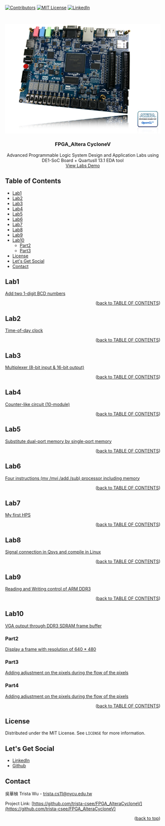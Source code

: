 <a name="readme-top"></a>
<!-- PROJECT SHIELDS -->
[![Contributors][contributors-shield]]()
[![MIT License][license-shield]][license-url]
[![LinkedIn][linkedin-shield]][linkedin-url]

<!-- PROJECT LOGO -->
<br />
<p align="center">
  <a href="https://github.com/trista-csee/FPGA_AlteraCycloneV">
    <img src="./images/DE1-SoC_top45_01.jpg" alt="Logo">
  </a>

  <h3 align="center">FPGA_Altera CycloneV</h3>

  <p align="center">
    Advanced Programmable Logic System Design and Application Labs using DE1-SoC Board + QuartusII 13.1 EDA tool
    <br />
    <a href="https://github.com/trista-csee/FPGA_AlteraCycloneV/tree/main/LabsDemo">View Labs Demo</a>
  </p>
</p>


<a name="TABLE-OF-CONTENTS"></a>
<!-- TABLE OF CONTENTS -->
## Table of Contents

* [Lab1](#lab1)
* [Lab2](#lab2)
* [Lab3](#lab3)
* [Lab4](#lab4)
* [Lab5](#lab5)
* [Lab6](#lab6)
* [Lab7](#lab7)
* [Lab8](#lab8)
* [Lab9](#lab9)
* [Lab10](#lab10)
  * [Part2](#part2)
  * [Part3](#part3)
* [License](#license)
* [Let's Get Social](#lets-get-social)
* [Contact](#contact)


<!-- Lab1 -->
## Lab1

[Add two 1-digit BCD numbers](https://github.com/trista-csee/FPGA_AlteraCycloneV/tree/main/Lab1)

<p align="right">(<a href="#TABLE-OF-CONTENTS">back to TABLE OF CONTENTS</a>)</p>


<!-- Lab2 -->
## Lab2

[Time-of-day clock](https://github.com/trista-csee/FPGA_AlteraCycloneV/tree/main/Lab2)

<p align="right">(<a href="#TABLE-OF-CONTENTS">back to TABLE OF CONTENTS</a>)</p>


<!-- Lab3 -->
## Lab3

[Multiplexer (8-bit input & 16-bit output)](https://github.com/trista-csee/FPGA_AlteraCycloneV/tree/main/Lab3)

<p align="right">(<a href="#TABLE-OF-CONTENTS">back to TABLE OF CONTENTS</a>)</p>


<!-- Lab4 -->
## Lab4

[Counter-like circuit (10-module)](https://github.com/trista-csee/FPGA_AlteraCycloneV/tree/main/Lab4)

<p align="right">(<a href="#TABLE-OF-CONTENTS">back to TABLE OF CONTENTS</a>)</p>


<!-- Lab5 -->
## Lab5

[Substitute dual-port memory by single-port memory](https://github.com/trista-csee/FPGA_AlteraCycloneV/tree/main/Lab5)

<p align="right">(<a href="#TABLE-OF-CONTENTS">back to TABLE OF CONTENTS</a>)</p>


<!-- Lab6 -->
## Lab6

[Four instructions (mv /mvi /add /sub) processor including memory](https://github.com/trista-csee/FPGA_AlteraCycloneV/tree/main/Lab6)

<p align="right">(<a href="#TABLE-OF-CONTENTS">back to TABLE OF CONTENTS</a>)</p>


<!-- Lab7 -->
## Lab7

[My first HPS](https://github.com/trista-csee/FPGA_AlteraCycloneV/tree/main/Lab7)

<p align="right">(<a href="#TABLE-OF-CONTENTS">back to TABLE OF CONTENTS</a>)</p>


<!-- Lab8 -->
## Lab8

[Signal connection in Qsys and compile in Linux](https://github.com/trista-csee/FPGA_AlteraCycloneV/tree/main/Lab8)

<p align="right">(<a href="#TABLE-OF-CONTENTS">back to TABLE OF CONTENTS</a>)</p>


<!-- Lab9 -->
## Lab9

[Reading and Writing control of ARM DDR3](https://github.com/trista-csee/FPGA_AlteraCycloneV/tree/main/Lab9)

<p align="right">(<a href="#TABLE-OF-CONTENTS">back to TABLE OF CONTENTS</a>)</p>


<!-- Lab10 -->
## Lab10

[VGA output through DDR3 SDRAM frame buffer](https://github.com/trista-csee/FPGA_AlteraCycloneV/tree/main/Lab10)

### Part2

[Display a frame with resolution of 640 * 480](https://github.com/trista-csee/FPGA_AlteraCycloneV/tree/main/Lab10/Part2)

### Part3

[Adding adjustment on the pixels during the flow of the pixels](https://github.com/trista-csee/FPGA_AlteraCycloneV/tree/main/Lab10/Part3)

### Part4

[Adding adjustment on the pixels during the flow of the pixels](https://github.com/trista-csee/FPGA_AlteraCycloneV/tree/main/Lab10/Part4)

<p align="right">(<a href="#TABLE-OF-CONTENTS">back to TABLE OF CONTENTS</a>)</p>


<!-- LICENSE -->
## License

Distributed under the MIT License. See `LICENSE` for more information.


<!-- LET'S GET SOCIAL -->
## Let's Get Social

* [LinkedIn](https://www.linkedin.com/in/%E8%8F%AF%E6%A5%A8-%E5%90%B3-363252241/)
* [Github](https://github.com/trista-csee)


<!-- CONTACT -->
## Contact

吳華楨 Trista Wu - trista.cs11@nycu.edu.tw

Project Link: [https://github.com/trista-csee/FPGA_AlteraCycloneV](https://github.com/trista-csee/FPGA_AlteraCycloneV)

<p align="right">(<a href="#readme-top">back to top</a>)</p>


<!-- MARKDOWN LINKS & IMAGES -->
[contributors-shield]: https://img.shields.io/badge/contributors-1-orange.svg?style=flat-square
[license-shield]: https://img.shields.io/badge/license-MIT-blue.svg?style=flat-square
[license-url]: https://choosealicense.com/licenses/mit
[linkedin-shield]: https://img.shields.io/badge/-LinkedIn-black.svg?style=flat-square&logo=linkedin&colorB=555
[linkedin-url]: https://www.linkedin.com/in/%E8%8F%AF%E6%A5%A8-%E5%90%B3-363252241/
[product-screenshot]: ./images/projects/portfolio.jpg
